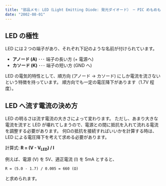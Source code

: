 ```yaml
---
title: "部品メモ: LED（Light Emitting Diode: 発光ダイオード） ─ PIC めもめも"
date: "2002-08-01"
---
```


LED の極性
----

LED には２つの端子があり、それぞれ下記のような名前が付けられています。

- **アノード (A)** ･･･ 端子の長い方 (+ 電源へ)
- **カソード (K)** ･･･ 端子の短い方 (GND へ)

LED の電気的特性として、順方向 (アノード → カソード) にしか電流を流さないという特徴を持っています。
順方向でも一定の電圧降下があります（1.7V 程度）。


LED へ流す電流の決め方
----

LED の明るさは流す電流の大きさによって変わります。
ただし、あまり大きな電流を流すと LED が壊れてしまうので、電源との間に抵抗を入れて流れる電流を調整する必要があります。
何Ωの抵抗を接続すればいいかを計算する時は、LED による電圧降下を考えて求める必要があります。

計算式: **R = (V - V<SUB>LED</SUB>) / I**

例えば、電源 (V) を 5V、適正電流 (I) を 5mA とすると、

~~~
R = (5.0 - 1.7) / 0.005 = 660 (Ω)
~~~

と求められます。

